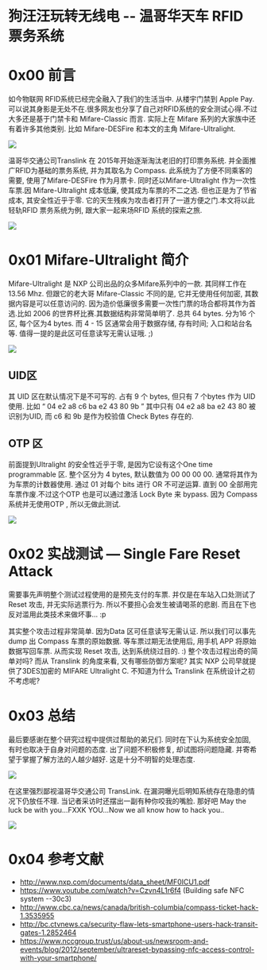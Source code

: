 # 狗汪汪玩转无线电 -- 温哥华天车 RFID 票务系统

0x00 前言
=====

如今物联网 RFID系统已经完全融入了我们的生活当中. 从楼宇门禁到 Apple Pay. 可以说其身影是无处不在.很多网友也分享了自己对RFID系统的安全测试心得.不过大多还是基于门禁卡和 Mifare-Classic 而言. 实际上在 Mifare 系列的大家族中还有着许多其他类别. 比如 Mifare-DESFire 和本文的主角 Mifare-Ultralight.

![](http://drops.javaweb.org/uploads/images/0de0d73707514e0daf4a1ce4354ea08000ca5788.jpg)

温哥华交通公司Translink 在 2015年开始逐渐淘汰老旧的打印票务系统. 并全面推广RFID为基础的票务系统, 并为其取名为 Compass. 此系统为了方便不同乘客的需要, 使用了Mifare-DESFire 作为月票卡. 同时还以Mifare-Ultralight 作为一次性车票.因 Mifare-Ultralight 成本低廉, 使其成为车票的不二之选. 但也正是为了节省成本, 其安全性近乎于零. 它的天生残疾为攻击者打开了一道方便之门.本文将以此轻轨RFID 票务系统为例, 跟大家一起来场RFID 系统的探索之旅.

![](http://drops.javaweb.org/uploads/images/405652cd5a564e090677b17f6e87192a0b0efb54.jpg)

0x01 Mifare-Ultralight 简介
=====

Mifare-Ultralight 是 NXP 公司出品的众多Mifare系列中的一款. 其同样工作在 13.56 Mhz. 但跟它的老大哥 Mifare-Classic 不同的是, 它并无使用任何加密, 其数据内容是可以任意访问的. 因为造价低廉很多需要一次性门票的场合都将其作为首选.比如 2006 的世界杯比赛.其数据结构非常简单明了. 总共 64 bytes. 分为16 个区, 每个区为4 bytes. 而 4 - 15 区通常会用于数据存储, 存有时间; 入口和站台名等. 值得一提的是此区可任意读写无需认证哦. ;)

![](http://drops.javaweb.org/uploads/images/bfa67f5bc1ba2c9f2c83c1e916cb007827daf8bf.jpg)

UID区
----

其 UID 区在默认情况下是不可写的. 占有 9 个 bytes, 但只有 7 个bytes 作为 UID 使用. 比如 “ 04 e2 a8 c6 ba e2 43 80 9b ” 其中只有 04 e2 a8 ba e2 43 80 被识别为UID, 而 c6 和 9b 是作为校验值 Check Bytes 存在的.

OTP 区
-----

前面提到Ultralight 的安全性近乎于零, 是因为它设有这个One time programmable 区. 整个区分为 4 bytes, 默认数值为 00 00 00 00. 通常将其作为为车票的计数器使用. 通过 01 对每个 bits 进行 OR 不可逆运算. 直到 00 全部用完车票作废.不过这个OTP 也是可以通过激活 Lock Byte 来 bypass. 因为 Compass 系统并无使用OTP , 所以无做此测试.

![](http://drops.javaweb.org/uploads/images/0bfa08776dfee19e65bccc18d99e9abc257a186c.jpg)

0x02 实战测试 — Single Fare Reset Attack
====================================

需要事先声明整个测试过程使用的是预先支付的车票. 并仅是在车站入口处测试了 Reset 攻击, 并无实际逃票行为. 所以不要担心会发生被请喝茶的悲剧. 而且在下也反对滥用此类技术来做坏事... :p

其实整个攻击过程非常简单. 因为Data 区可任意读写无需认证. 所以我们可以事先 dump 出 Compass 车票的原始数据. 等车票过期无法使用后, 用手机 APP 将原始数据写回车票. 从而实现 Reset 攻击, 达到系统绕过目的. :) 整个攻击过程出奇的简单对吗? 而从 Translink 的角度来看, 又有哪些防御方案呢? 其实 NXP 公司早就提供了3DES加密的 MIFARE Ultralight C. 不知道为什么 Translink 在系统设计之初不考虑呢?

0x03 总结
=====

最后要感谢在整个研究过程中提供过帮助的弟兄们. 同时在下认为系统安全加固, 有时也取决于自身对问题的态度. 出了问题不积极修复, 却试图将问题隐藏. 并寄希望于掌握了解方法的人越少越好. 这是十分不明智的处理态度.

![](http://drops.javaweb.org/uploads/images/e39436d972740ce28478b564505d25f1eb1a1bd5.jpg)

在这里强烈鄙视温哥华交通公司 TransLink. 在漏洞曝光后明知系统存在隐患的情况下仍放任不理. 当记者采访时还摆出一副有种你咬我的嘴脸. 那好吧 May the luck be with you…FXXK YOU…Now we all know how to hack you..

![](http://drops.javaweb.org/uploads/images/8532424afcf56b0c8586246c050d8019d65870a8.jpg)

0x04 参考文献
=====

*   http://www.nxp.com/documents/data_sheet/MF0ICU1.pdf
*   https://www.youtube.com/watch?v=Czvn4L1r6f4 (Building safe NFC system --30c3)
*   http://www.cbc.ca/news/canada/british-columbia/compass-ticket-hack-1.3535955
*   http://bc.ctvnews.ca/security-flaw-lets-smartphone-users-hack-transit-gates-1.2852464
*   https://www.nccgroup.trust/us/about-us/newsroom-and-events/blog/2012/september/ultrareset-bypassing-nfc-access-control-with-your-smartphone/